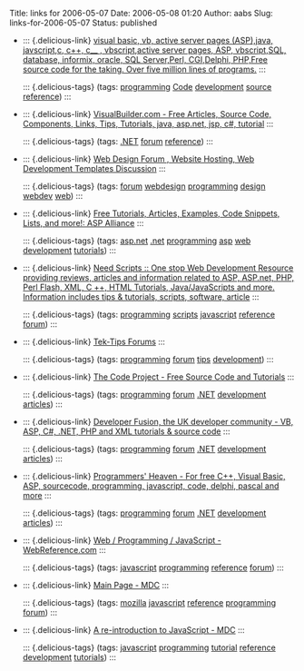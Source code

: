 Title: links for 2006-05-07
Date: 2006-05-08 01:20
Author: aabs
Slug: links-for-2006-05-07
Status: published

-   ::: {.delicious-link}
    [visual basic, vb, active server pages (ASP),java, javscript,c, c++, c\_\_ , vbscript,active server pages, ASP, vbscript,SQL, database, informix, oracle, SQL Server,Perl, CGI,Delphi, PHP,Free source code for the taking. Over five million lines of programs.](http://www.planet-source-code.com/)
    :::

    ::: {.delicious-tags}
    (tags: [programming](http://del.icio.us/aabs/programming) [Code](http://del.icio.us/aabs/Code) [development](http://del.icio.us/aabs/development) [source](http://del.icio.us/aabs/source) [reference](http://del.icio.us/aabs/reference))
    :::

-   ::: {.delicious-link}
    [VisualBuilder.com - Free Articles, Source Code, Components, Links, Tips, Tutorials, java, asp.net, jsp, c\#, tutorial](http://www.visualbuilder.com/Csharp/)
    :::

    ::: {.delicious-tags}
    (tags: [.NET](http://del.icio.us/aabs/.NET) [forum](http://del.icio.us/aabs/forum) [reference](http://del.icio.us/aabs/reference))
    :::

-   ::: {.delicious-link}
    [Web Design Forum , Website Hosting, Web Development Templates Discussion](http://www.webdevforums.com/)
    :::

    ::: {.delicious-tags}
    (tags: [forum](http://del.icio.us/aabs/forum) [webdesign](http://del.icio.us/aabs/webdesign) [programming](http://del.icio.us/aabs/programming) [design](http://del.icio.us/aabs/design) [webdev](http://del.icio.us/aabs/webdev) [web](http://del.icio.us/aabs/web))
    :::

-   ::: {.delicious-link}
    [Free Tutorials, Articles, Examples, Code Snippets, Lists, and more!: ASP Alliance](http://aspalliance.com/)
    :::

    ::: {.delicious-tags}
    (tags: [asp.net](http://del.icio.us/aabs/asp.net) [.net](http://del.icio.us/aabs/.net) [programming](http://del.icio.us/aabs/programming) [asp](http://del.icio.us/aabs/asp) [web](http://del.icio.us/aabs/web) [development](http://del.icio.us/aabs/development) [tutorials](http://del.icio.us/aabs/tutorials))
    :::

-   ::: {.delicious-link}
    [Need Scripts :: One stop Web Development Resource providing reviews, articles and information related to ASP, ASP.net, PHP, Perl Flash, XML, C ++, HTML Tutorials, Java/JavaScripts and more. Information includes tips & tutorials, scripts, software, article](http://www.needscripts.com/)
    :::

    ::: {.delicious-tags}
    (tags: [programming](http://del.icio.us/aabs/programming) [scripts](http://del.icio.us/aabs/scripts) [javascript](http://del.icio.us/aabs/javascript) [reference](http://del.icio.us/aabs/reference) [forum](http://del.icio.us/aabs/forum))
    :::

-   ::: {.delicious-link}
    [Tek-Tips Forums](http://www.tek-tips.com/)
    :::

    ::: {.delicious-tags}
    (tags: [programming](http://del.icio.us/aabs/programming) [forum](http://del.icio.us/aabs/forum) [tips](http://del.icio.us/aabs/tips) [development](http://del.icio.us/aabs/development))
    :::

-   ::: {.delicious-link}
    [The Code Project - Free Source Code and Tutorials](http://www.codeproject.com/)
    :::

    ::: {.delicious-tags}
    (tags: [programming](http://del.icio.us/aabs/programming) [forum](http://del.icio.us/aabs/forum) [.NET](http://del.icio.us/aabs/.NET) [development](http://del.icio.us/aabs/development) [articles](http://del.icio.us/aabs/articles))
    :::

-   ::: {.delicious-link}
    [Developer Fusion, the UK developer community - VB, ASP, C\#, .NET, PHP and XML tutorials & source code](http://www.developerfusion.co.uk/)
    :::

    ::: {.delicious-tags}
    (tags: [programming](http://del.icio.us/aabs/programming) [forum](http://del.icio.us/aabs/forum) [.NET](http://del.icio.us/aabs/.NET) [development](http://del.icio.us/aabs/development) [articles](http://del.icio.us/aabs/articles))
    :::

-   ::: {.delicious-link}
    [Programmers' Heaven - For free C++, Visual Basic, ASP, sourcecode, programming, javascript, code, delphi, pascal and more](http://www.programmersheaven.com/)
    :::

    ::: {.delicious-tags}
    (tags: [programming](http://del.icio.us/aabs/programming) [forum](http://del.icio.us/aabs/forum) [.NET](http://del.icio.us/aabs/.NET) [development](http://del.icio.us/aabs/development) [articles](http://del.icio.us/aabs/articles))
    :::

-   ::: {.delicious-link}
    [Web / Programming / JavaScript - WebReference.com](http://www.webreference.com/programming/javascript/)
    :::

    ::: {.delicious-tags}
    (tags: [javascript](http://del.icio.us/aabs/javascript) [programming](http://del.icio.us/aabs/programming) [reference](http://del.icio.us/aabs/reference) [forum](http://del.icio.us/aabs/forum))
    :::

-   ::: {.delicious-link}
    [Main Page - MDC](http://developer.mozilla.org/en/docs/Main_Page)
    :::

    ::: {.delicious-tags}
    (tags: [mozilla](http://del.icio.us/aabs/mozilla) [javascript](http://del.icio.us/aabs/javascript) [reference](http://del.icio.us/aabs/reference) [programming](http://del.icio.us/aabs/programming) [forum](http://del.icio.us/aabs/forum))
    :::

-   ::: {.delicious-link}
    [A re-introduction to JavaScript - MDC](http://developer.mozilla.org/en/docs/A_re-introduction_to_JavaScript)
    :::

    ::: {.delicious-tags}
    (tags: [javascript](http://del.icio.us/aabs/javascript) [programming](http://del.icio.us/aabs/programming) [tutorial](http://del.icio.us/aabs/tutorial) [reference](http://del.icio.us/aabs/reference) [development](http://del.icio.us/aabs/development) [tutorials](http://del.icio.us/aabs/tutorials))
    :::
